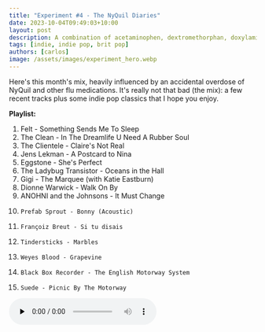 ```yaml
---
title: "Experiment #4 - The NyQuil Diaries"
date: 2023-10-04T09:49:03+10:00
layout: post
description: A combination of acetaminophen, dextromethorphan, doxylamine and alcohol.
tags: [indie, indie pop, brit pop]
authors: [carlos]
image: /assets/images/experiment_hero.webp
---
```


Here's this month's mix, heavily influenced by an accidental overdose of NyQuil and other flu medications. It's really not that bad (the mix): a few recent tracks plus some indie pop classics that I hope you enjoy.
<!--more-->

**Playlist:**

1. 	Felt - Something Sends Me To Sleep
2. 	The Clean - In The Dreamlife U Need A Rubber Soul
3. 	The Clientele - Claire's Not Real
4. 	Jens Lekman	- A Postcard to Nina
5. 	Eggstone - She's Perfect
6. 	The Ladybug Transistor - Oceans in the Hall
7. 	Gigi - The Marquee (with Katie Eastburn)
8. 	Dionne Warwick - Walk On By
9. 	ANOHNI and the Johnsons - It Must Change
10. 	Prefab Sprout - Bonny (Acoustic)
11. 	Françoiz Breut - Si tu disais
12. 	Tindersticks - Marbles
13. 	Weyes Blood	- Grapevine
14. 	Black Box Recorder - The English Motorway System
15. 	Suede - Picnic By The Motorway

<audio controls preload="none">
  <source src="https://www.ivoox.com/experiment-4-the-nyquil-diaries_mh_117182724_feed_1.mp3" type="audio/mpeg">
Your browser does not support the audio element.
</audio>

